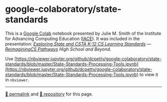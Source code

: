 # google-colaboratory/state-standards

This is a [Google Colab](https://colab.research.google.com/) notebook presented by Julie M. Smith of the Institute for Advancing Computing Education ([IACE](https://csedresearch.org/)). It was included in the presentation: *[Exploring State and CSTA K-12 CS Learning Standards](https://docs.google.com/presentation/d/1Ms3huqQseEPwjY3HlU2VjIlMRNc3Brf0MdLZRJ-SnrQ/edit?slide=id.g3162543101e_0_3204#slide=id.g3162543101e_0_3204) &mdash; [ReimaginingCS Pathways](https://reimaginingcs.org/pathways/) High School and Beyond*.

Use [https://nbviewer.jupyter.org/github/dcpetty/google-colaboratory/state-standards/blob/master/State-Standards-Processing-Tools.ipynb](https://nbviewer.jupyter.org/github/dcpetty/google-colaboratory/state-standards/blob/master/State-Standards-Processing-Tools.ipynb) to view it in `nbviewer`.

<hr>

[&#128279; permalink](https://dcpetty.github.io/google-colaboratory/state-standards/) and [&#128297; repository](https://github.com/dcpetty/google-colaboratory/tree/main/state-standards/) for this page.
